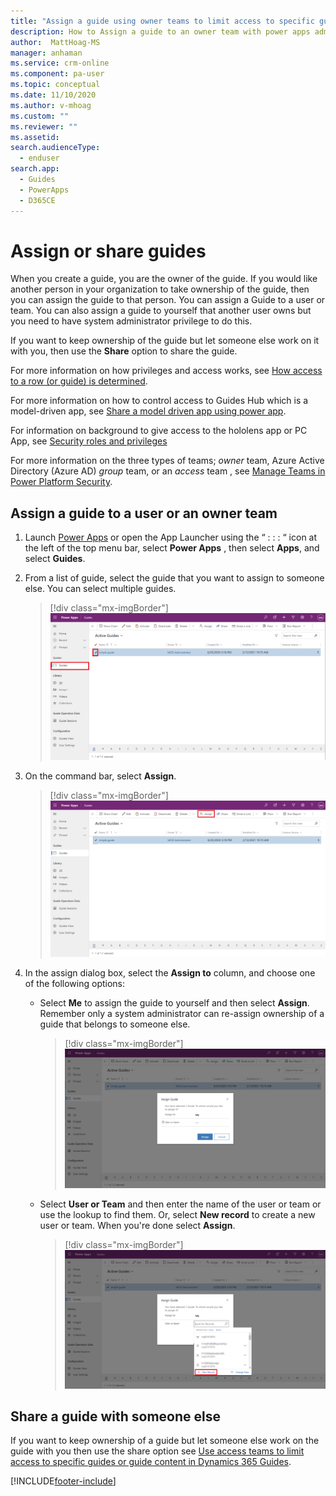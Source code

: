 ```yaml
---
title: "Assign a guide using owner teams to limit access to specific guides or guide content in Dynamics 365 Guides | MicrosoftDocs"
description: How to Assign a guide to an owner team with power apps admin
author:  MattHoag-MS
manager: anhaman
ms.service: crm-online
ms.component: pa-user
ms.topic: conceptual
ms.date: 11/10/2020
ms.author: v-mhoag
ms.custom: ""
ms.reviewer: ""
ms.assetid: 
search.audienceType: 
  - enduser
search.app: 
  - Guides
  - PowerApps
  - D365CE
---
```

<!-- This article is a copy of the article below with the term "record" updated to "guide".   A better solution will have to be found to "customize" core power apps support documents to address the specific D365 Guides user experience.  
https://docs.microsoft.com/powerapps/user/assign-or-share-records -->

# Assign or share guides

When you create a guide, you are the owner of the guide. If you would like another person in your organization to take ownership of the guide, then you can assign the guide to that person. You can assign a Guide to a user or team. You can also assign a guide to yourself that another user owns but you need to have system administrator privilege to do this.

If you want to keep ownership of the guide but let someone else work on it with you, then use the **Share** option to share the guide.

For more information on how privileges and access works, see [How access to a row (or guide) is determined](https://docs.microsoft.com/power-platform/admin/how-record-access-determined).

For more information on how to control access to Guides Hub which is a model-driven app, see [Share a model driven app using power app](https://docs.microsoft.com/powerapps/maker/model-driven-apps/share-model-driven-app).

For information on background to give access to the hololens app or PC App, see [Security roles and privileges](https://docs.microsoft.com/power-platform/admin/security-roles-privileges#team-members-privilege-inheritance)

For more information on the three types of teams; *owner* team, Azure Active Directory (Azure AD) *group* team, or an *access* team , see [Manage Teams in Power Platform Security](https://docs.microsoft.com/power-platform/admin/manage-teams).

## Assign a guide to a user or an owner team

1. Launch [Power Apps](https://make.powerapps.com/)  or open the App Launcher using the “ : : : “ icon at the left of the top menu bar,   select **Power Apps** , then select **Apps**, and select **Guides**.  
1. From a list of guide, select the guide that you want to assign to someone else. You can select multiple guides.

   > [!div class="mx-imgBorder"]
   > ![Select the guide that you want to reassign](media/admin-access-assign-01.png "Select the guide that you want to reassign")

1. On the command bar, select **Assign**.

   > [!div class="mx-imgBorder"]
   > ![Select assign a guide](media/admin-access-assign-02.png "Select assign a guide")

1. In the assign dialog box, select the **Assign to** column, and choose one of the following options:
    - Select **Me** to assign the guide to yourself and then select **Assign**. Remember only a system administrator can re-assign ownership of a guide that belongs to someone else.
      > [!div class="mx-imgBorder"]
      > ![Select Me to assign the guide to yourself](media/admin-access-assign-03.png "Select Me to assign the guide to yourself")
    - Select **User or Team** and then enter the name of the user or team or use the lookup to find them. Or, select **New record** to create a new user or team. When you're done select **Assign**.

      > [!div class="mx-imgBorder"]
      > ![Use the lookup to reassign a guide](media/admin-access-assign-04.png "Use the lookup to reassign a guide")

## Share a guide with someone else

 If you want to keep ownership of a guide but let someone else work on the guide with you then use the share option see [Use access teams to limit access to specific guides or guide content in Dynamics 365 Guides](https://docs.microsoft.com/dynamics365/mixed-reality/guides/admin-access-teams).

[!INCLUDE[footer-include](../includes/footer-banner.md)]
